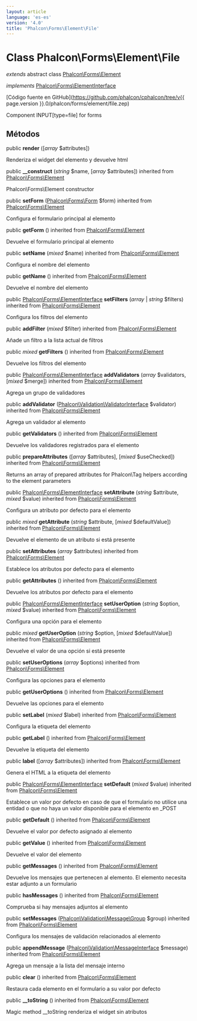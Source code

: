```yaml
---
layout: article
language: 'es-es'
version: '4.0'
title: 'Phalcon\Forms\Element\File'
---
```

# Class **Phalcon\Forms\Element\File**

*extends* abstract class [Phalcon\Forms\Element](Phalcon_Forms_Element)

*implements* [Phalcon\Forms\ElementInterface](Phalcon_Forms_ElementInterface)

[Código fuente en GitHub](https://github.com/phalcon/cphalcon/tree/v{{ page.version }}.0/phalcon/forms/element/file.zep)

Component INPUT[type=file] for forms

## Métodos

public **render** ([*array* $attributes])

Renderiza el widget del elemento y devuelve html

public **__construct** (*string* $name, [*array* $attributes]) inherited from [Phalcon\Forms\Element](Phalcon_Forms_Element)

Phalcon\Forms\Element constructor

public **setForm** ([Phalcon\Forms\Form](Phalcon_Forms_Form) $form) inherited from [Phalcon\Forms\Element](Phalcon_Forms_Element)

Configura el formulario principal al elemento

public **getForm** () inherited from [Phalcon\Forms\Element](Phalcon_Forms_Element)

Devuelve el formulario principal al elemento

public **setName** (*mixed* $name) inherited from [Phalcon\Forms\Element](Phalcon_Forms_Element)

Configura el nombre del elemento

public **getName** () inherited from [Phalcon\Forms\Element](Phalcon_Forms_Element)

Devuelve el nombre del elemento

public [Phalcon\Forms\ElementInterface](Phalcon_Forms_ElementInterface) **setFilters** (*array* | *string* $filters) inherited from [Phalcon\Forms\Element](Phalcon_Forms_Element)

Configura los filtros del elemento

public **addFilter** (*mixed* $filter) inherited from [Phalcon\Forms\Element](Phalcon_Forms_Element)

Añade un filtro a la lista actual de filtros

public *mixed* **getFilters** () inherited from [Phalcon\Forms\Element](Phalcon_Forms_Element)

Devuelve los filtros del elemento

public [Phalcon\Forms\ElementInterface](Phalcon_Forms_ElementInterface) **addValidators** (*array* $validators, [*mixed* $merge]) inherited from [Phalcon\Forms\Element](Phalcon_Forms_Element)

Agrega un grupo de validadores

public **addValidator** ([Phalcon\Validation\ValidatorInterface](Phalcon_Validation_ValidatorInterface) $validator) inherited from [Phalcon\Forms\Element](Phalcon_Forms_Element)

Agrega un validador al elemento

public **getValidators** () inherited from [Phalcon\Forms\Element](Phalcon_Forms_Element)

Devuelve los validadores registrados para el elemento

public **prepareAttributes** ([*array* $attributes], [*mixed* $useChecked]) inherited from [Phalcon\Forms\Element](Phalcon_Forms_Element)

Returns an array of prepared attributes for Phalcon\Tag helpers according to the element parameters

public [Phalcon\Forms\ElementInterface](Phalcon_Forms_ElementInterface) **setAttribute** (*string* $attribute, *mixed* $value) inherited from [Phalcon\Forms\Element](Phalcon_Forms_Element)

Configura un atributo por defecto para el elemento

public *mixed* **getAttribute** (*string* $attribute, [*mixed* $defaultValue]) inherited from [Phalcon\Forms\Element](Phalcon_Forms_Element)

Devuelve el elemento de un atributo si está presente

public **setAttributes** (*array* $attributes) inherited from [Phalcon\Forms\Element](Phalcon_Forms_Element)

Establece los atributos por defecto para el elemento

public **getAttributes** () inherited from [Phalcon\Forms\Element](Phalcon_Forms_Element)

Devuelve los atributos por defecto para el elemento

public [Phalcon\Forms\ElementInterface](Phalcon_Forms_ElementInterface) **setUserOption** (*string* $option, *mixed* $value) inherited from [Phalcon\Forms\Element](Phalcon_Forms_Element)

Configura una opción para el elemento

public *mixed* **getUserOption** (*string* $option, [*mixed* $defaultValue]) inherited from [Phalcon\Forms\Element](Phalcon_Forms_Element)

Devuelve el valor de una opción si está presente

public **setUserOptions** (*array* $options) inherited from [Phalcon\Forms\Element](Phalcon_Forms_Element)

Configura las opciones para el elemento

public **getUserOptions** () inherited from [Phalcon\Forms\Element](Phalcon_Forms_Element)

Devuelve las opciones para el elemento

public **setLabel** (*mixed* $label) inherited from [Phalcon\Forms\Element](Phalcon_Forms_Element)

Configura la etiqueta del elemento

public **getLabel** () inherited from [Phalcon\Forms\Element](Phalcon_Forms_Element)

Devuelve la etiqueta del elemento

public **label** ([*array* $attributes]) inherited from [Phalcon\Forms\Element](Phalcon_Forms_Element)

Genera el HTML a la etiqueta del elemento

public [Phalcon\Forms\ElementInterface](Phalcon_Forms_ElementInterface) **setDefault** (*mixed* $value) inherited from [Phalcon\Forms\Element](Phalcon_Forms_Element)

Establece un valor por defecto en caso de que el formulario no utilice una entidad o que no haya un valor disponible para el elemento en _POST

public **getDefault** () inherited from [Phalcon\Forms\Element](Phalcon_Forms_Element)

Devuelve el valor por defecto asignado al elemento

public **getValue** () inherited from [Phalcon\Forms\Element](Phalcon_Forms_Element)

Devuelve el valor del elemento

public **getMessages** () inherited from [Phalcon\Forms\Element](Phalcon_Forms_Element)

Devuelve los mensajes que pertenecen al elemento. El elemento necesita estar adjunto a un formulario

public **hasMessages** () inherited from [Phalcon\Forms\Element](Phalcon_Forms_Element)

Comprueba si hay mensajes adjuntos al elemento

public **setMessages** ([Phalcon\Validation\Message\Group](Phalcon_Validation_Message_Group) $group) inherited from [Phalcon\Forms\Element](Phalcon_Forms_Element)

Configura los mensajes de validación relacionados al elemento

public **appendMessage** ([Phalcon\Validation\MessageInterface](Phalcon_Validation_MessageInterface) $message) inherited from [Phalcon\Forms\Element](Phalcon_Forms_Element)

Agrega un mensaje a la lista del mensaje interno

public **clear** () inherited from [Phalcon\Forms\Element](Phalcon_Forms_Element)

Restaura cada elemento en el formulario a su valor por defecto

public **__toString** () inherited from [Phalcon\Forms\Element](Phalcon_Forms_Element)

Magic method __toString renderiza el widget sin atributos